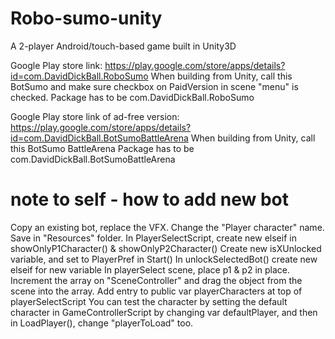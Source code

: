 # Robo-sumo-unity
A 2-player Android/touch-based game built in Unity3D

Google Play store link:
https://play.google.com/store/apps/details?id=com.DavidDickBall.RoboSumo
When building from Unity, call this BotSumo  and make sure checkbox on PaidVersion in scene "menu" is checked. 
Package has to be com.DavidDickBall.RoboSumo


Google Play store link of ad-free version:
https://play.google.com/store/apps/details?id=com.DavidDickBall.BotSumoBattleArena
When building from Unity, call this BotSumo BattleArena
Package has to be com.DavidDickBall.BotSumoBattleArena


# note to self - how to add new bot
Copy an existing bot, replace the VFX. Change the "Player character" name. Save in "Resources" folder. 
In PlayerSelectScript, create new elseif in showOnlyP1Character() & showOnlyP2Character()
Create new isXUnlocked variable, and set to PlayerPref in Start()
In unlockSelectedBot() create new elseif for new variable
In playerSelect scene, place p1 & p2 in place. Increment the array on "SceneController" and drag the object from the scene into the array. 
Add entry to public var playerCharacters at top of playerSelectScript
You can test the character by setting the default character in GameControllerScript by changing var defaultPlayer, and then in LoadPlayer(), change "playerToLoad" too.